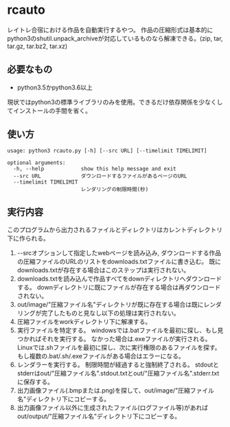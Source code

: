 # rcauto
レイトレ合宿における作品を自動実行するやつ。
作品の圧縮形式は基本的にpython3のshutil.unpack_archiveが対応しているものなら解凍できる。(zip, tar, tar.gz, tar.bz2, tar.xz)

## 必要なもの
* python3.5かpython3.6以上

現状ではpython3の標準ライブラリのみを使用。できるだけ依存関係を少なくしてインストールの手間を省く。

## 使い方
```
usage: python3 rcauto.py [-h] [--src URL] [--timelimit TIMELIMIT]

optional arguments:
  -h, --help            show this help message and exit
  --src URL             ダウンロードするファイルがあるページのURL
  --timelimit TIMELIMIT
                        レンダリングの制限時間(秒)
```

## 実行内容
このプログラムから出力されるファイルとディレクトリはカレントディレクトリ下に作られる。
1. --srcオプションして指定したwebページを読み込み, ダウンロードする作品の圧縮ファイルのURLのリストをdownloads.txtファイルに書き込む。
既にdownloads.txtが存在する場合はこのステップは実行されない。
1. downloads.txtを読み込んで作品すべてをdownディレクトリへダウンロードする。
downディレクトリに既にファイルが存在する場合は再ダウンロードされない。
1. out/image/"圧縮ファイル名"ディレクトリが既に存在する場合は既にレンダリングが完了したものと見なし以下の処理は実行されない。
1. 圧縮ファイルをworkディレクトリ下に解凍する。
1. 実行ファイルを特定する。
windowsでは.batファイルを最初に探し、もし見つかればそれを実行する。
なかった場合は.exeファイルが実行される。
Linuxでは.shファイルを最初に探し、次に実行権限のあるファイルを探す。
もし複数の.bat/.sh/.exeファイルがある場合はエラーになる。
1. レンダラーを実行する。
制限時間が経過すると強制終了される。
stdoutとstderrはout/"圧縮ファイル名".stdout.txtとout/"圧縮ファイル名".stderr.txtに保存する。
1. 出力画像ファイル(.bmpまたは.png)を探して、out/image/"圧縮ファイル名"ディレクトリ下にコピーする。
1. 出力画像ファイル以外に生成されたファイル(ログファイル等)があればout/output/"圧縮ファイル名"ディレクトリ下にコピーする。
